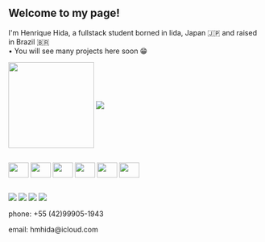 ## Welcome to my page!

I'm Henrique Hida, a fullstack student borned in Iida, Japan 🇯🇵 and raised in Brazil 🇧🇷
<br>
• You will see many projects here soon 😁


<picture>
  <source height=170 align="center"
    srcset="https://github-readme-stats.vercel.app/api?username=henrique-hida&show_icons=true&hide=contribs&theme=vue&bg_color=00000000&text_color=c0d1ee"
    media="(prefers-color-scheme: dark)"
  />
  <source height=170 align="center"
    srcset="https://github-readme-stats.vercel.app/api?username=henrique-hida&show_icons=true&hide=contribs&theme=vue"
    media="(prefers-color-scheme: light), (prefers-color-scheme: no-preference)"
  />
  <img height=170 align="center" src="https://github-readme-stats.vercel.app/api?username=anuraghazra&show_icons=true" />
</picture>


<picture>
  <source align="center"
    srcset="https://github-readme-stats.vercel.app/api/top-langs/?username=henrique-hida&layout=compact&theme=vue&bg_color=00000000&text_color=c0d1ee"
    media="(prefers-color-scheme: dark)"
  />
  <source align="center"
    srcset="https://github-readme-stats.vercel.app/api/top-langs/?username=henrique-hida&layout=compact&theme=vue"
    media="(prefers-color-scheme: light), (prefers-color-scheme: no-preference)"
  />
  <img align="center" src="https://github-readme-stats.vercel.app/api/top-langs/?username=henrique-hida&layout=compact&theme=vue" />
</picture>

##

<div style="display: inline_block">
  <img align="center" height=30 width=40 src="https://cdn.jsdelivr.net/gh/devicons/devicon@latest/icons/javascript/javascript-original.svg" />
  <img align="center" height=30 width=40 src="https://cdn.jsdelivr.net/gh/devicons/devicon@latest/icons/html5/html5-original.svg" />
  <img align="center" height=30 width=40 src="https://cdn.jsdelivr.net/gh/devicons/devicon@latest/icons/css3/css3-original.svg" />
  <img align="center" height=30 width=40 src="https://cdn.jsdelivr.net/gh/devicons/devicon@latest/icons/python/python-original.svg" />
  <img align="center" height=30 width=40 src="https://cdn.jsdelivr.net/gh/devicons/devicon@latest/icons/php/php-original.svg" />
  <img align="center" height=30 width=40 src="https://cdn.jsdelivr.net/gh/devicons/devicon@latest/icons/mysql/mysql-original.svg" />    
</div>

##

<div>
  <a href="https://wa.me/5542999051943" target="_blank"><img src="https://img.shields.io/badge/WhatsApp-25D366?style=for-the-badge&logo=whatsapp&logoColor=white" target="_blank"></a>
  <a href="https://www.linkedin.com/in/henrique-minozzo-hida-952851304/" target="_blank"><img src="https://img.shields.io/badge/LinkedIn-0077B5?style=for-the-badge&logo=linkedin&logoColor=white" target="_blank"></a>
  <a href="https://www.instagram.com/henrique_hida/" target="_blank"><img src="https://img.shields.io/badge/Instagram-E4405F?style=for-the-badge&logo=instagram&logoColor=white" target="_blank"></a>
  <a href="https://is.gd/hidamail" target="_blank"><img src="https://img.shields.io/badge/Gmail-D14836?style=for-the-badge&logo=gmail&logoColor=white"></a>
</div>
<p>phone: +55 (42)99905-1943</p>
email: hmhida@icloud.com











